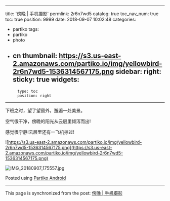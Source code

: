 
---
title: '傍晚 | 手机摄影'
permlink: 2r6n7wd5
catalog: true
toc_nav_num: true
toc: true
position: 9999
date: 2018-09-07 10:02:48
categories:
- partiko
tags:
- partiko
- photo
- cn
thumbnail: https://s3.us-east-2.amazonaws.com/partiko.io/img/yellowbird-2r6n7wd5-1536314567175.png
sidebar:
    right:
        sticky: true
widgets:
    -
        type: toc
        position: right
---


下班之时，望了望窗外，邂逅一处美景。

空气很干净，傍晚的阳光从云层里倾泻而出!

感觉很宁静!云层里还有一飞机掠过!

![https://s3.us-east-2.amazonaws.com/partiko.io/img/yellowbird-2r6n7wd5-1536314567175.png](https://s3.us-east-2.amazonaws.com/partiko.io/img/yellowbird-2r6n7wd5-1536314567175.png)

![IMG_20180907_175557.jpg](https://cdn.steemitimages.com/DQmV2Wi3Kx32QWPAfrfTFp6nYjtku6VzXtH7LcXMQ1N1ztE/IMG_20180907_175557.jpg)

Posted using [Partiko Android](https://steemit.com/@partiko-android)

- - -

This page is synchronized from the post: [傍晚 | 手机摄影](https://steemit.com/@yellowbird/2r6n7wd5)
